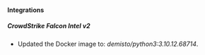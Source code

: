 #### Integrations
##### CrowdStrike Falcon Intel v2
- Updated the Docker image to: *demisto/python3:3.10.12.68714*.
